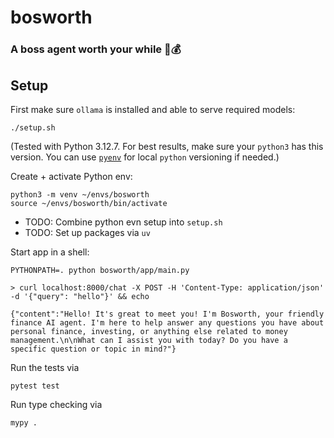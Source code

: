 # bosworth 
### A boss agent worth your while 🦾💰


## Setup 

First make sure `ollama` is installed and able to serve required models:
```commandline
./setup.sh
```

(Tested with Python 3.12.7.
For best results, make sure your `python3` has this version.
You can use [`pyenv`](https://github.com/pyenv/pyenv) for local `python` versioning if needed.)



Create + activate Python env:

```commandline
python3 -m venv ~/envs/bosworth
source ~/envs/bosworth/bin/activate
```

- TODO: Combine python evn setup into `setup.sh`
- TODO: Set up packages via `uv`

Start app in a shell:
```commandline
PYTHONPATH=. python bosworth/app/main.py
```


```commandline
> curl localhost:8000/chat -X POST -H 'Content-Type: application/json' -d '{"query": "hello"}' && echo

{"content":"Hello! It's great to meet you! I'm Bosworth, your friendly finance AI agent. I'm here to help answer any questions you have about personal finance, investing, or anything else related to money management.\n\nWhat can I assist you with today? Do you have a specific question or topic in mind?"}
```

Run the tests via
```commandline
pytest test
```

Run type checking via
```commandline
mypy .
```